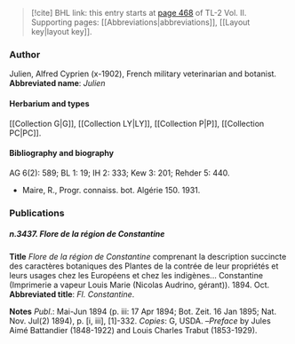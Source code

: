 > [!cite] BHL link: this entry starts at [page 468](https://www.biodiversitylibrary.org/page/33068710) of TL-2 Vol. II.
> Supporting pages: [[Abbreviations|abbreviations]], [[Layout key|layout key]].

### Author

Julien, Alfred Cyprien (x-1902), French military veterinarian and botanist. 
**Abbreviated name**: *Julien*

#### Herbarium and types

[[Collection G|G]], [[Collection LY|LY]], [[Collection P|P]], [[Collection PC|PC]].

#### Bibliography and biography

AG 6(2): 589; BL 1: 19; IH 2: 333; Kew 3: 201; Rehder 5: 440.
- Maire, R., Progr. connaiss. bot. Algérie 150. 1931.

### Publications

##### n.3437. Flore de la région de Constantine

**Title**
*Flore de la région de Constantine* comprenant la description succincte des caractères botaniques des Plantes de la contrée de leur propriétés et leurs usages chez les Européens et chez les indigènes... Constantine (Imprimerie a vapeur Louis Marie (Nicolas Audrino, gérant)). 1894. Oct.
**Abbreviated title**: *Fl. Constantine*.

**Notes**
*Publ*.: Mai-Jun 1894 (p. iii: 17 Apr 1894; Bot. Zeit. 16 Jan 1895; Nat. Nov. Jul(2) 1894), p. \[i, iii\], \[1\]-332. *Copies*: G, USDA. –*Preface* by Jules Aimé Battandier (1848-1922) and Louis Charles Trabut (1853-1929).

